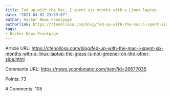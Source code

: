 ```yaml
---
title: Fed up with the Mac, I spent six months with a Linux laptop
date: "2021-04-02 23:39:07"
author: Hacker News Frontpage
authorlink: https://cfenollosa.com/blog/fed-up-with-the-mac-i-spent-six-months-with-a-linux-laptop-the-grass-is-not-greener-on-the-other-side.html
tags:
- Hacker-News-Frontpage
---
```


<p>Article URL: <a href="https://cfenollosa.com/blog/fed-up-with-the-mac-i-spent-six-months-with-a-linux-laptop-the-grass-is-not-greener-on-the-other-side.html">https://cfenollosa.com/blog/fed-up-with-the-mac-i-spent-six-months-with-a-linux-laptop-the-grass-is-not-greener-on-the-other-side.html</a></p>
<p>Comments URL: <a href="https://news.ycombinator.com/item?id=26677035">https://news.ycombinator.com/item?id=26677035</a></p>
<p>Points: 73</p>
<p># Comments: 105</p>
